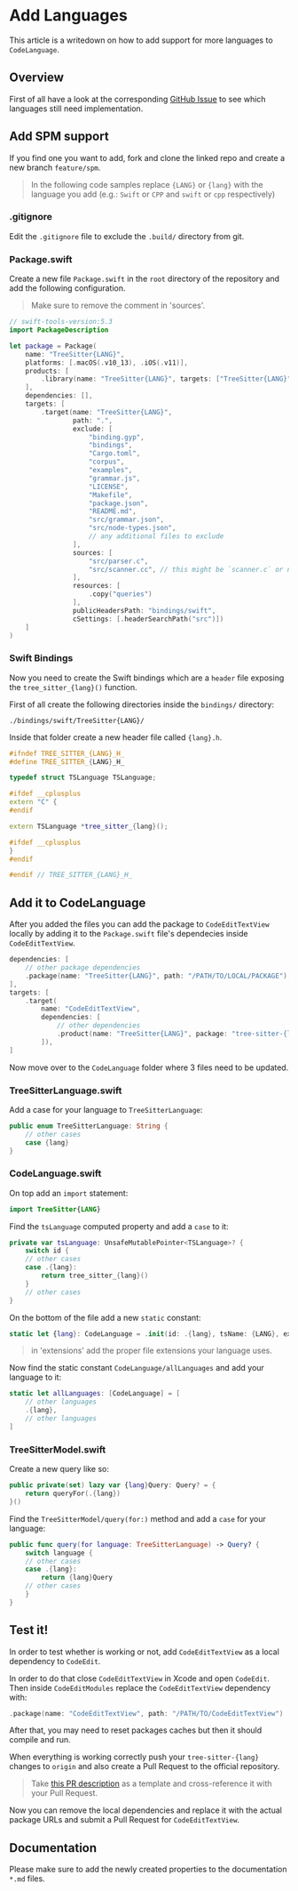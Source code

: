 # Add Languages

This article is a writedown on how to add support for more languages to ``CodeLanguage``.

## Overview

First of all have a look at the corresponding [GitHub Issue](https://github.com/CodeEditApp/CodeEditTextView/issues/15) to see which languages still need implementation.

## Add SPM support

If you find one you want to add, fork and clone the linked repo and create a new branch `feature/spm`.

> In the following code samples replace `{LANG}` or `{lang}` with the language you add (e.g.: `Swift` or `CPP` and `swift` or `cpp` respectively)

### .gitignore

Edit the `.gitignore` file to exclude the `.build/` directory from git.

### Package.swift

Create a new file `Package.swift` in the `root` directory of the repository and add the following configuration.

> Make sure to remove the comment in 'sources'.

```swift
// swift-tools-version:5.3
import PackageDescription

let package = Package(
    name: "TreeSitter{LANG}",
    platforms: [.macOS(.v10_13), .iOS(.v11)],
    products: [
        .library(name: "TreeSitter{LANG}", targets: ["TreeSitter{LANG}"]),
    ],
    dependencies: [],
    targets: [
        .target(name: "TreeSitter{LANG}",
                path: ".",
                exclude: [
                    "binding.gyp",
                    "bindings",
                    "Cargo.toml",
                    "corpus",
                    "examples",
                    "grammar.js",
                    "LICENSE",
                    "Makefile",
                    "package.json",
                    "README.md",
                    "src/grammar.json",
                    "src/node-types.json",
                    // any additional files to exclude 
                ],
                sources: [
                    "src/parser.c",
                    "src/scanner.cc", // this might be `scanner.c` or not present at all
                ],
                resources: [
                    .copy("queries")
                ],
                publicHeadersPath: "bindings/swift",
                cSettings: [.headerSearchPath("src")])
    ]
)
```

### Swift Bindings

Now you need to create the Swift bindings which are a `header` file exposing the `tree_sitter_{lang}()` function.

First of all create the following directories inside the `bindings/` directory:

`./bindings/swift/TreeSitter{LANG}/`

Inside that folder create a new header file called `{lang}.h`.

```cpp
#ifndef TREE_SITTER_{LANG}_H_
#define TREE_SITTER_{LANG}_H_

typedef struct TSLanguage TSLanguage;

#ifdef __cplusplus
extern "C" {
#endif

extern TSLanguage *tree_sitter_{lang}();

#ifdef __cplusplus
}
#endif

#endif // TREE_SITTER_{LANG}_H_
```

## Add it to CodeLanguage

After you added the files you can add the package to ``CodeEditTextView`` locally by adding it to the `Package.swift` file's dependecies inside ``CodeEditTextView``.

```swift
dependencies: [
    // other package dependencies
    .package(name: "TreeSitter{LANG}", path: "/PATH/TO/LOCAL/PACKAGE"),
],
targets: [
    .target(
        name: "CodeEditTextView",
        dependencies: [
            // other dependencies
            .product(name: "TreeSitter{LANG}", package: "tree-sitter-{lang}"),
        ]),
]
```

Now move over to the `CodeLanguage` folder where 3 files need to be updated.

### TreeSitterLanguage.swift

Add a case for your language to ``TreeSitterLanguage``:

```swift
public enum TreeSitterLanguage: String {
    // other cases
    case {lang}
}
```

### CodeLanguage.swift

On top add an `import` statement:

```swift
import TreeSitter{LANG}
```

Find the `tsLanguage` computed property and add a `case` to it:

```swift
private var tsLanguage: UnsafeMutablePointer<TSLanguage>? {
    switch id {
    // other cases
    case .{lang}:
        return tree_sitter_{lang}()
    }
    // other cases
}
```

On the bottom of the file add a new `static` constant:

```swift
static let {lang}: CodeLanguage = .init(id: .{lang}, tsName: {LANG}, extensions: [...])
```

> in 'extensions' add the proper file extensions your language uses.

Now find the static constant ``CodeLanguage/allLanguages`` and add your language to it:

```swift
static let allLanguages: [CodeLanguage] = [
    // other languages
    .{lang},
    // other languages
]
```

### TreeSitterModel.swift

Create a new query like so:

```swift
public private(set) lazy var {lang}Query: Query? = {
    return queryFor(.{lang})
}()
```

Find the ``TreeSitterModel/query(for:)`` method and add a `case` for your language:

```swift
public func query(for language: TreeSitterLanguage) -> Query? {
    switch language {
    // other cases
    case .{lang}:
        return {lang}Query
    // other cases
    }
}
```

## Test it!

In order to test whether is working or not, add ``CodeEditTextView`` as a local dependency to `CodeEdit`.

In order to do that close ``CodeEditTextView`` in Xcode and open `CodeEdit`. Then inside `CodeEditModules` replace the `CodeEditTextView` dependency with:

```swift
.package(name: "CodeEditTextView", path: "/PATH/TO/CodeEditTextView")
```

After that, you may need to reset packages caches but then it should compile and run.

When everything is working correctly push your `tree-sitter-{lang}` changes to `origin` and also create a Pull Request to the official repository.

> Take [this PR description](https://github.com/tree-sitter/tree-sitter-javascript/pull/223) as a template and cross-reference it with your Pull Request.

Now you can remove the local dependencies and replace it with the actual package URLs and submit a Pull Request for ``CodeEditTextView``.

## Documentation

Please make sure to add the newly created properties to the documentation `*.md` files.
